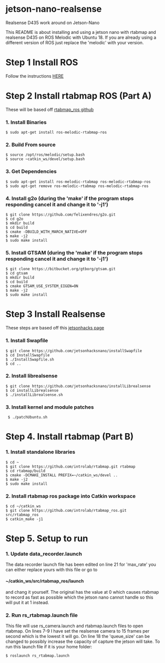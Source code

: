 # jetson-nano-realsense
Realsense D435 work around on Jetson-Nano

This README is about installing and using a jetson nano with rtabmap and realsense D435 on ROS Melodic with Ubuntu 18. If you are already using a different version of ROS just replace the 'melodic' with your version.

# Step 1 Install ROS
Follow the instructions [HERE](http://wiki.ros.org/melodic/Installation/Ubuntu)

# Step 2 Install rtabmap ROS (Part A)
These will be based off [rtabmap_ros github](https://github.com/introlab/rtabmap_ros)
  
  ### 1. Install Binaries
  ```$ sudo apt-get install ros-melodic-rtabmap-ros```
  
  ### 2. Build From source
  ```
  $ source /opt/ros/melodic/setup.bash
  $ source ~catkin_ws/devel/setup.bash
  ```
  
  ### 3. Get Dependencies
  ```
  $ sudo apt-get install ros-melodic-rtabmap ros-melodic-rtabmap-ros
  $ sudo apt-get remove ros-melodic-rtabmap ros-melodic-rtabmap-ros
  ```
  
  ### 4. Install g2o (during the 'make' if the program stops responding cancel it and change it to '-j1')
  ``` 
  $ git clone https://github.com/felixendres/g2o.git
  $ cd g2o
  $ mkdir build
  $ cd build
  $ cmake -DBUILD_WITH_MARCH_NATIVE=OFF
  $ make -j2
  $ sudo make install
  ```
  
  ### 5. Install GTSAM (during the 'make' if the program stops responding cancel it and change it to '-j1')
  ```
  $ git clone https://bitbucket.org/gtborg/gtsam.git
  $ cd gtsam
  $ mkdir build
  $ cd build
  $ cmake GTSAM_USE_SYSTEM_EIGEN=ON
  $ make -j2
  $ sudo make install
  ```
# Step 3 Install Realsense
These steps are based off this [jetsonhacks page](https://www.jetsonhacks.com/2019/05/16/jetson-nano-realsense-depth-camera/)

### 1. Install Swapfile
```
$ git clone https://github.com/jetsonhacksnano/installSwapfile
$ cd InstallSwapfile
$ ./InstallSwapfile.sh
$ cd ..
```

### 2. Install librealsense
```
$ git clone https://github.com/jetsonhacksnano/installLibrealsense
$ cd installLibrealsense
$ ./installLibrealsense.sh
```

### 3. Install kernel and module patches
``` $ ./patchUbuntu.sh```

# Step 4. Install rtabmap (Part B)

### 1. Install standalone libraries
```
$ cd ~
$ git clone https://github.com/introlab/rtabmap.git rtabmap
$ cd rtabmap/build
$ cmake -DCMAKE_INSTALL PREFIX=~/catkin_ws/devel ..
$ make -j2
$ sudo make install
```

### 2. Install rtabmap ros package into Catkin workspace
```
$ cd ~/catkin_ws
$ git clone https://github.com/introlab/rtabmap_ros.git src/rtabmap_ros
$ catkin_make -j1
```

# Step 5. Setup to run

### 1. Update data_recorder.launch
The data recorder launch file has been edited on line 21 for 'max_rate' you can either replace yours with this file or go to 
#### ~/catkin_ws/src/rtabmap_ros/launch
and chang it yourself. The original has the value at 0 which causes rtabmap to record as fast as possible which the jetson nano cannot handle so this will put it at 1 instead.

### 2. Run rs_rtabmap.launch file
This file will use rs_camera.launch and rtabmap.launch files to open rtabmap. On lines 7-9 I have set the realsense camera to 15 frames per second which is the lowest it will go. On line 18 the 'queue_size' can be changed to possibly increase the capacity of capture the jetson will take. To run this launch file if it is your home folder:

```$ roslaunch rs_rtabmap.launch```
